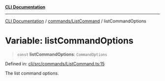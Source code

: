 [**CLI Documentation**](../../../README.md)

***

[CLI Documentation](../../../README.md) / [commands/ListCommand](../README.md) / listCommandOptions

# Variable: listCommandOptions

> `const` **listCommandOptions**: `CommandOptions`

Defined in: [cli/src/commands/ListCommand.ts:15](https://github.com/stonemjs/cli/blob/ae332002b2560de84ae3a35accc1d91282bd1543/src/commands/ListCommand.ts#L15)

The list command options.

